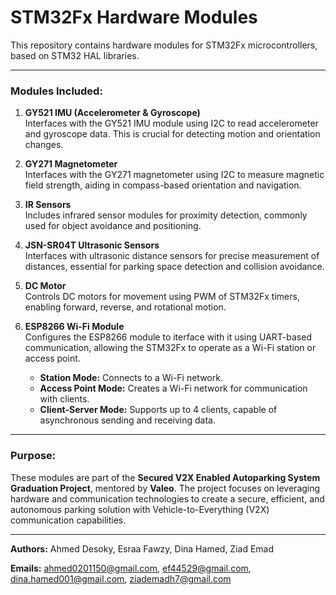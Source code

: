 # STM32Fx Hardware Modules

This repository contains hardware modules for STM32Fx microcontrollers, based on STM32 HAL libraries.

---

### Modules Included:

1. **GY521 IMU (Accelerometer & Gyroscope)**  
   Interfaces with the GY521 IMU module using I2C to read accelerometer and gyroscope data. This is crucial for detecting motion and orientation changes.

2. **GY271 Magnetometer**  
   Interfaces with the GY271 magnetometer using I2C to measure magnetic field strength, aiding in compass-based orientation and navigation.

3. **IR Sensors**  
   Includes infrared sensor modules for proximity detection, commonly used for object avoidance and positioning.

4. **JSN-SR04T Ultrasonic Sensors**  
   Interfaces with ultrasonic distance sensors for precise measurement of distances, essential for parking space detection and collision avoidance.

5. **DC Motor**  
   Controls DC motors for movement using PWM of STM32Fx timers, enabling forward, reverse, and rotational motion.

6. **ESP8266 Wi-Fi Module**  
   Configures the ESP8266 module to iterface with it using UART-based communication, allowing the STM32Fx to operate as a Wi-Fi station or access point.  
   - **Station Mode:** Connects to a Wi-Fi network.  
   - **Access Point Mode:** Creates a Wi-Fi network for communication with clients.  
   - **Client-Server Mode:** Supports up to 4 clients, capable of asynchronous sending and receiving data.

---

### Purpose:

These modules are part of the **Secured V2X Enabled Autoparking System Graduation Project**, mentored by **Valeo**. The project focuses on leveraging hardware and communication technologies to create a secure, efficient, and autonomous parking solution with Vehicle-to-Everything (V2X) communication capabilities.

---

**Authors:**
	Ahmed Desoky,
	Esraa Fawzy,
	Dina Hamed,
	Ziad Emad
	
**Emails:**
	ahmed0201150@gmail.com,
	ef44529@gmail.com,
	dina.hamed001@gmail.com,
	ziademadh7@gmail.com
